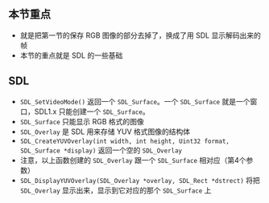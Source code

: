 ## 本节重点
* 就是把第一节的保存 RGB 图像的部分去掉了，换成了用 SDL 显示解码出来的帧
* 本节的重点就是 SDL 的一些基础

## SDL
* `SDL_SetVideoMode()` 返回一个 `SDL_Surface`。一个 `SDL_Surface` 就是一个窗口，SDL1.x 只能创建一个 `SDL_Surface`。
* `SDL_Surface` 只能显示 RGB 格式的图像
* `SDL_Overlay` 是 SDL 用来存储 YUV 格式图像的结构体
* `SDL_CreateYUVOverlay(int width, int height, Uint32 format, SDL_Surface *display)` 返回一个空的 `SDL_Overlay`
* 注意，以上函数创建的 `SDL_Overlay` 跟一个 `SDL_Surface` 相对应（第4个参数）
* `SDL_DisplayYUVOverlay(SDL_Overlay *overlay, SDL_Rect *dstrect)` 将把 `SDL_Overlay` 显示出来，显示到它对应的那个 `SDL_Surface` 上